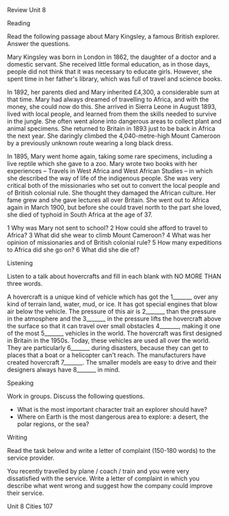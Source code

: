 Review Unit 8

Reading

Read the following passage about Mary Kingsley, a famous British explorer. Answer the questions.

Mary Kingsley was born in London in 1862, the daughter of a doctor and a domestic servant. She received little formal education, as in those days, people did not think that it was necessary to educate girls. However, she spent time in her father's library, which was full of travel and science books.

In 1892, her parents died and Mary inherited £4,300, a considerable sum at that time. Mary had always dreamed of travelling to Africa, and with the money, she could now do this. She arrived in Sierra Leone in August 1893, lived with local people, and learned from them the skills needed to survive in the jungle. She often went alone into dangerous areas to collect plant and animal specimens. She returned to Britain in 1893 just to be back in Africa the next year. She daringly climbed the 4,040-metre-high Mount Cameroon by a previously unknown route wearing a long black dress.

In 1895, Mary went home again, taking some rare specimens, including a live reptile which she gave to a zoo. Mary wrote two books with her experiences – Travels in West Africa and West African Studies – in which she described the way of life of the indigenous people. She was very critical both of the missionaries who set out to convert the local people and of British colonial rule. She thought they damaged the African culture. Her fame grew and she gave lectures all over Britain. She went out to Africa again in March 1900, but before she could travel north to the part she loved, she died of typhoid in South Africa at the age of 37.

1 Why was Mary not sent to school?
2 How could she afford to travel to Africa?
3 What did she wear to climb Mount Cameroon?
4 What was her opinion of missionaries and of British colonial rule?
5 How many expeditions to Africa did she go on?
6 What did she die of?

Listening

Listen to a talk about hovercrafts and fill in each blank with NO MORE THAN three words.

A hovercraft is a unique kind of vehicle which has got the 1_______ over any kind of terrain land, water, mud, or ice. It has got special engines that blow air below the vehicle. The pressure of this air is 2_______ than the pressure in the atmosphere and the 3_______ in the pressure lifts the hovercraft above the surface so that it can travel over small obstacles 4_______, making it one of the most 5_______ vehicles in the world. The hovercraft was first designed in Britain in the 1950s. Today, these vehicles are used all over the world. They are particularly 6_______ during disasters, because they can get to places that a boat or a helicopter can't reach. The manufacturers have created hovercraft 7_______. The smaller models are easy to drive and their designers always have 8_______ in mind.

Speaking

Work in groups. Discuss the following questions.

- What is the most important character trait an explorer should have?
- Where on Earth is the most dangerous area to explore: a desert, the polar regions, or the sea?

Writing

Read the task below and write a letter of complaint (150-180 words) to the service provider.

You recently travelled by plane / coach / train and you were very dissatisfied with the service. Write a letter of complaint in which you describe what went wrong and suggest how the company could improve their service.

Unit 8 Cities 107